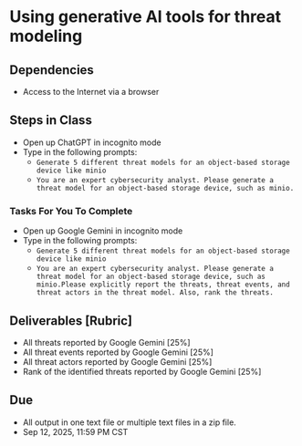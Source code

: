 # Using generative AI tools for threat modeling 

## Dependencies 

- Access to the Internet via a browser 

## Steps in Class 

- Open up ChatGPT in incognito mode 
- Type in the following prompts: 
  - `Generate 5 different threat models for an object-based storage device like minio`
  - `You are an expert cybersecurity analyst. Please generate a threat model for an object-based storage device, such as minio.`


### Tasks For You To Complete
- Open up Google Gemini in incognito mode 
- Type in the following prompts: 
  - `Generate 5 different threat models for an object-based storage device like minio`
  - `You are an expert cybersecurity analyst. Please generate a threat model for an object-based storage device, such as minio.Please explicitly report the threats, threat events, and threat actors in the threat model. Also, rank the threats.`


## Deliverables [Rubric]

- All threats reported by Google Gemini [25%]
- All threat events reported by Google Gemini [25%]
- All threat actors reported by Google Gemini [25%]
- Rank of the identified threats reported by Google Gemini [25%]


## Due 

- All output in one text file or multiple text files in a zip file. 
- Sep 12, 2025, 11:59 PM CST 



